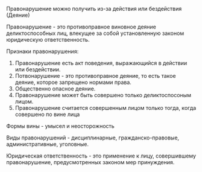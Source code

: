 Правонарушение можно получить из-за действия или бездействия (Деяние)

Правонарушение - это противоправное виновное деяние деликтоспособных лиц, влекущее за собой установленную законом юридическую ответственность.

Признаки правонарушения:
1. Правонарушение есть акт поведения, выражающийся в действии или бездействии. 
2. Потвонарушение - это противоправное деяние, то есть такое деяние, которое запрещено нормами права.
3. Общественно опасное деяние.
4. Правонарушение может быть совершено только деликтоспосоным лицом.
5. Правонарушение считается совершенным лицом только тогда, когда совершено по вине лица


Формы вины - умысел и неосторожность

Виды правонарушений - дисциплинарные, гражданско-правовые, административные, уголовные.

Юридическая ответственность - это применение к лицу, совершившему правонарушение, предусмотренных законом мер принуждения.

